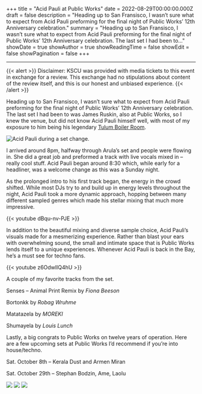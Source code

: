 +++
title = "Acid Pauli at Public Works"
date = 2022-08-29T00:00:00.000Z
draft = false
description = "Heading up to San Fransisco, I wasn’t sure what to expect from Acid Pauli preforming for the final night of Public Works’ 12th Anniversary celebration."
summary = "Heading up to San Fransisco, I wasn’t sure what to expect from Acid Pauli preforming for the final night of Public Works’ 12th Anniversary celebration. The last set I had been to..."
showDate = true
showAuthor = true
showReadingTime = false
showEdit = false
showPagination = false
+++

***

{{\< alert >}}
Disclaimer: KSCU was provided with media tickets to this event in exchange for a review. This exchange had no stipulations about content of the review itself, and this is our honest and unbiased experience.
{{\< /alert >}}

Heading up to San Fransisco, I wasn’t sure what to expect from Acid Pauli preforming for the final night of Public Works’ 12th Anniversary celebration. The last set I had been to was James Ruskin, also at Public Works, so I knew the venue, but did not know Acid Pauli himself well, with most of my exposure to him being his legendary [Tulum Boiler Room](https://youtu.be/EfZu4BCi644).

![Acid Pauli during a set change.](/uploads/acid_pauli_set_change.jpg "Acid Pauli during a set change.")

I arrived around 8pm, halfway through Arula’s set and people were flowing in. She did a great job and preformed a track with live vocals mixed in – really cool stuff. Acid Pauli began around 8:30 which, while early for a headliner, was a welcome change as this was a Sunday night.

As the prolonged intro to his first track began, the energy in the crowd shifted. While most DJs try to and build up in energy levels throughout the night, Acid Pauli took a more dynamic approach, hopping between many different sampled genres which made his stellar mixing that much more impressive.

{{\< youtube dBqu-nv-PJE >}}

In addition to the beautiful mixing and diverse sample choice, Acid Pauli’s visuals made for a mesmerizing experience. Rather than blast your ears with overwhelming sound, the small and intimate space that is Public Works lends itself to a unique experiences. Whenever Acid Pauli is back in the Bay, he’s a must see for techno fans.

{{\< youtube z6OdwIlQ4hU >}}

A couple of my favorite tracks from the set.

Senses – Animal Print Remix by *Fiona Beeson*

Bortonkk by *Robag Wruhme*

Matatazela by *MOREKI*

Shumayela by *Louis Lunch*

Lastly, a big congrats to Public Works on twelve years of operation. Here are a few upcoming sets at Public Works I’d recommend if you’re into house/techno.

Sat. October 8th – Kerala Dust and Armen Miran

Sat. October 29th – Stephan Bodzin, Ame, Laolu

![](/uploads/public_works2.jpg)
![](/uploads/public_works1.jpg)
![](/uploads/public_works3.jpg)
